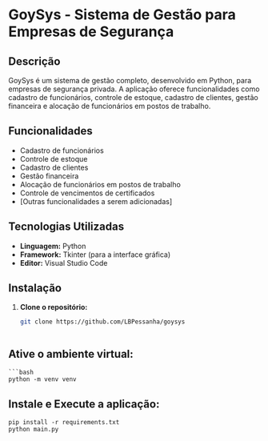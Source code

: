# GoySys - Sistema de Gestão para Empresas de Segurança

## Descrição
GoySys é um sistema de gestão completo, desenvolvido em Python, para empresas de segurança privada. A aplicação oferece funcionalidades como cadastro de funcionários, controle de estoque, cadastro de clientes, gestão financeira e alocação de funcionários em postos de trabalho.

## Funcionalidades
* Cadastro de funcionários
* Controle de estoque
* Cadastro de clientes
* Gestão financeira
* Alocação de funcionários em postos de trabalho
* Controle de vencimentos de certificados
* [Outras funcionalidades a serem adicionadas]

## Tecnologias Utilizadas
* **Linguagem:** Python
* **Framework:** Tkinter (para a interface gráfica)
* **Editor:** Visual Studio Code

## Instalação
1. **Clone o repositório:**
   ```bash
   git clone https://github.com/LBPessanha/goysys
   
   

## Ative o ambiente virtual:
    ```bash 
    python -m venv venv



## Instale e Execute a aplicação:
    pip install -r requirements.txt
    python main.py



